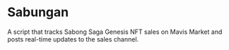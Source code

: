# Sabungan
A script that tracks Sabong Saga Genesis NFT sales on Mavis Market and posts real-time updates to the sales channel.